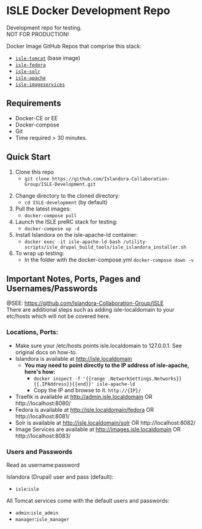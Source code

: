# ISLE Docker Development Repo
Development repo for testing.  
NOT FOR PRODUCTION!

Docker Image GitHub Repos that comprise this stack: 
 - [`isle-tomcat`](https://github.com/Islandora-Collaboration-Group/isle-tomcat/) (base image)
 - [`isle-fedora`](https://github.com/Islandora-Collaboration-Group/isle-fedora/)
 - [`isle-solr`](https://github.com/Islandora-Collaboration-Group/isle-solr/)
 - [`isle-apache`](https://github.com/Islandora-Collaboration-Group/isle-apache/)
 - [`isle-imageservices`](https://github.com/Islandora-Collaboration-Group/isle-imageservices/)

## Requirements  
* Docker-CE or EE
* Docker-compose
* Git
* Time required > 30 minutes.

## Quick Start
1. Clone this repo <!-- OR wget the docker-compose.yml -->
    - `git clone https://github.com/Islandora-Collaboration-Group/ISLE-Development.git` 
    <!-- - `wget https://github.com/Islandora-Collaboration-Group/ISLE-Development/blob/development/docker-compose.yml` -->
<!-- 1. Clone this repository recursively. In terminal:
    - `git clone --recurse-submodules https://github.com/Islandora-Collaboration-Group/ISLE-Development.git`
2. Change directory to the cloned directory:
    - `cd ISLE-development` (by default)
3. Build the tomcat-base image locally:
    - `docker build -t isle-tomcat:latest --rm images/isle-tomcat/` 
4. When isle-tomcat is complete, build the rest of the refactored stack:
    - `docker-compose build` -->
2. Change directory to the cloned directory:
    - `cd ISLE-development` (by default)
    <!-- - create a folder and move the docker-compose.yml there! -->
3. Pull the latest images:
    - `docker-compose pull`
4. Launch the ISLE preRC stack for testing:
    - `docker-compose up -d`
5. Install Islandora on the isle-apache-ld container:
    - `docker exec -it isle-apache-ld bash /utility-scripts/isle_drupal_build_tools/isle_islandora_installer.sh`
6. To wrap up testing:
    - In the folder with the docker-compose.yml `docker-compose down -v`


## Important Notes, Ports, Pages and Usernames/Passwords
@SEE: https://github.com/Islandora-Collaboration-Group/ISLE  
There are additional steps such as adding isle-localdomain to your etc/hosts which will not be covered here. 

### Locations, Ports:
* Make sure your /etc/hosts points isle.localdomain to 127.0.0.1. See original docs on how-to.
* Islandora is available at http://isle.localdomain
  * **You may need to point directly to the IP address of isle-apache, here's how:**
    - `docker inspect -f '{{range .NetworkSettings.Networks}}{{.IPAddress}}{{end}}' isle-apache-ld`
    - Copy the IP and browse to it.  `http://{IP}/`
* Traefik is available at http://admin.isle.localdomain OR http://localhost:8080/
* Fedora is available at http://isle.localdomain/fedora OR http://localhost:8081/
* Solr is available at http://isle.localdomain/solr OR http://localhost:8082/
* Image Services are available at http://images.isle.localdomain OR http://localhost:8083/


### Users and Passwords
Read as username:password

Islandora (Drupal) user and pass (default):
 * `isle`:`isle`

All Tomcat services come with the default users and passwords:
* `admin`:`isle_admin`
* `manager`:`isle_manager`
